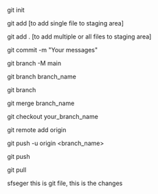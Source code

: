 <!-- # git commands -->

<!-- # [to initialize git repo] -->
git init 

<!-- add the specific file to the staging area                     -->
git add <file name>           [to add single file to staging area]

<!-- <add the all file to the staging area> -->
git add .                     [to add multiple or all files to staging area]

<!-- <to add messages to the commits> -->
git commit -m "Your messages"

<!-- <change the name of default branch from master to main> -->
git branch -M main

<!-- <create a new branch> -->
git branch branch_name

<!-- <to check the number of branches> -->
git branch

<!-- <to merge branches> -->
git merge branch_name

<!-- <to change the branch eg. from main branch to ram branch> -->
git checkout your_branch_name


git remote add origin <name of your git repo>

<!-- to push into github -->
git push -u origin <branch_name>

<!-- <to update your remot repo according to the changes made in local repo> -->
git push

<!-- <to update your local repo according to the changes made in remote repo> -->
git pull

sfseger
this is git file, this is the changes